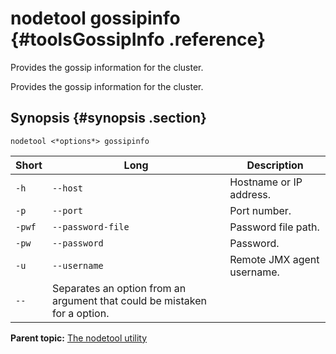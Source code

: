 # nodetool gossipinfo {#toolsGossipInfo .reference}

Provides the gossip information for the cluster.

Provides the gossip information for the cluster.

## Synopsis {#synopsis .section}

```language-bash
nodetool <*options*> gossipinfo
```

|Short|Long|Description|
|-----|----|-----------|
|`-h`|`--host`|Hostname or IP address.|
|`-p`|`--port`|Port number.|
|`-pwf`|`--password-file`|Password file path.|
|`-pw`|`--password`|Password.|
|`-u`|`--username`|Remote JMX agent username.|
|`--`|Separates an option from an argument that could be mistaken for a option.|

**Parent topic:** [The nodetool utility](../../cassandra/tools/toolsNodetool.md)

